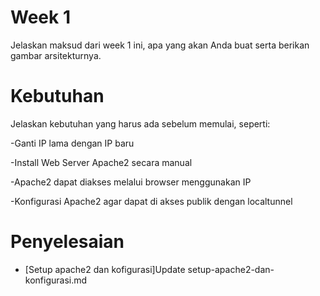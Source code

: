 # Week 1
Jelaskan maksud dari week 1 ini, apa yang akan Anda buat serta berikan gambar arsitekturnya.

# Kebutuhan
Jelaskan kebutuhan yang harus ada sebelum memulai, seperti:

-Ganti IP lama dengan IP baru

-Install Web Server Apache2 secara manual

-Apache2 dapat diakses melalui browser menggunakan IP

-Konfigurasi Apache2 agar dapat di akses publik dengan localtunnel



# Penyelesaian
- [Setup apache2 dan kofigurasi]Update setup-apache2-dan-konfigurasi.md

